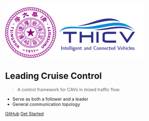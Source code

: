 <!-- _coverpage.md -->

![logo](img/logo.png)

# Leading Cruise Control

> A control framework for CAVs in mixed traffic flow.

- Serve as both a follower and a leader
- General communication topology

[GitHub](https://github.com/wangjw18/LCC)
[Get Started](https://wangjw18.github.io/LCC/#/README)
